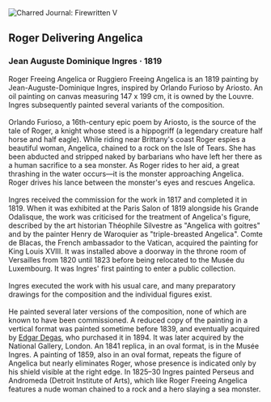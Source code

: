 <div class="artwork-of-the-day">
  <div class="container">
    <div class="img-wrapper">
      <img
        src="https://uploads4.wikiart.org/images/jean-auguste-dominique-ingres/roger-delivering-angelica-1819.jpg!Large.jpg"
        alt="Charred Journal: Firewritten V" />
    </div>
    <div class="artwork-detail">
      <div class="artwork-origin"> 
        <h2 class="artwork-name">Roger Delivering Angelica</h2>
        <h3 class="artist">
          Jean Auguste Dominique Ingres
                    ·  1819
        </h3>
      </div>
      <p class="description">
        <span class="artwork-description-text ng-binding" ng-bind-html="viewModel.ArtworkOfTheDay.Description | unsafe">Roger Freeing Angelica or Ruggiero Freeing Angelica is an 1819 painting by Jean-Auguste-Dominique Ingres, inspired by Orlando Furioso by Ariosto. An oil painting on canvas measuring 147 x 199 cm, it is owned by the Louvre. Ingres subsequently painted several variants of the composition.
<br>
<br>Orlando Furioso, a 16th-century epic poem by Ariosto, is the source of the tale of Roger, a knight whose steed is a hippogriff (a legendary creature half horse and half eagle). While riding near Brittany's coast Roger espies a beautiful woman, Angelica, chained to a rock on the Isle of Tears. She has been abducted and stripped naked by barbarians who have left her there as a human sacrifice to a sea monster. As Roger rides to her aid, a great thrashing in the water occurs—it is the monster approaching Angelica. Roger drives his lance between the monster's eyes and rescues Angelica.
<br>
<br>Ingres received the commission for the work in 1817 and completed it in 1819. When it was exhibited at the Paris Salon of 1819 alongside his Grande Odalisque, the work was criticised for the treatment of Angelica's figure, described by the art historian Théophile Silvestre as "Angelica with goitres" and by the painter Henry de Waroquier as "triple-breasted Angelica". Comte de Blacas, the French ambassador to the Vatican, acquired the painting for King Louis XVIII. It was installed above a doorway in the throne room of Versailles from 1820 until 1823 before being relocated to the Musée du Luxembourg. It was Ingres' first painting to enter a public collection.
<br>
<br>Ingres executed the work with his usual care, and many preparatory drawings for the composition and the individual figures exist.
<br>
<br>He painted several later versions of the composition, none of which are known to have been commissioned. A reduced copy of the painting in a vertical format was painted sometime before 1839, and eventually acquired by <a target="_blank" href="/en/edgar-degas">Edgar Degas</a>, who purchased it in 1894. It was later acquired by the National Gallery, London. An 1841 replica, in an oval format, is in the Musée Ingres. A painting of 1859, also in an oval format, repeats the figure of Angelica but nearly eliminates Roger, whose presence is indicated only by his shield visible at the right edge. In 1825–30 Ingres painted Perseus and Andromeda (Detroit Institute of Arts), which like Roger Freeing Angelica features a nude woman chained to a rock and a hero slaying a sea monster.</span>
                        <div class="text-shadow-container" ng-show="showShadow" style=""></div>
      </p>
    </div>
  </div>

</div>

